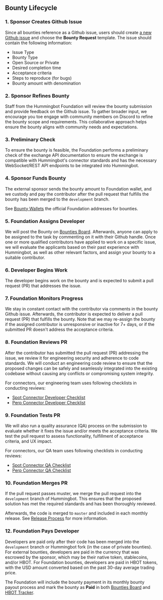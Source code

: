 ## Bounty Lifecycle

### 1. Sponsor Creates Github Issue

Since all bounties reference as a Github issue, users should create [a new Github issue](https://github.com/hummingbot/hummingbot/issues/new/choose) and choose the **Bounty Request** template. The issue should contain the following information:

* Issue Type
* Bounty Type
* Open Source or Private
* Desired completion time
* Acceptance criteria
* Steps to reproduce (for bugs)
* Bounty amount with denomination

### 2. Sponsor Refines Bounty

Staff from the Hummingbot Foundation will review the bounty submission and provide feedback on the Github issue. To gather broader input, we encourage you toe engage with community members on Discord to refine the bounty scope and requirements. This collaborative approach helps ensure the bounty aligns with community needs and expectations.

### 3. Preliminary Check

To ensure the bounty is feasible, the Foundation performs a preliminary check of the exchange API documentation to ensure the exchange is compatible with Hummingbot's connector standards and has the necessary WebSocket/REST API endpoints to be integrated into Hummingbot.

### 4. Sponsor Funds Bounty

The external sponsor sends the bounty amount to Foundation wallet, and we custody and pay the contributor after the pull request that fulfills the bounty has been merged to the `development` branch.

See [Bounty Wallets](external.md/#bounty-wallets) the official Foundation addresses for bounties.

### 5. Foundation Assigns Developer

We will post the Bounty on [Bounties Board](https://github.com/orgs/hummingbot/projects/7). Afterwards, anyone can apply to be assigned to the task by commenting on it with their Github handle. Once one or more qualified contributors have applied to work on a specific issue, we will evaluate the applicants based on their past experience with Hummingbot, as well as other relevant factors, and assign your bounty to a suitable contributor.

### 6. Developer Begins Work

The developer begins work on the bounty and is expected to submit a pull request (PR) that addresses the issue.

### 7. Foundation Monitors Progress

We stay in constant contact with the contributor via comments in the bounty Github issue. Afterwards, the contributor is expected to deliver a pull request (PR) that fulfills the bounty. Note that we may re-assign the bounty if the assigned contributor is unresponsive or inactive for 7+ days, or if the submitted PR doesn't address the acceptance criteria.

### 8. Foundation Reviews PR

After the contributor has submitted the pull request (PR) addressing the issue, we review it for engineering security and adherence to code standards. We will conduct an engineering code review to ensure that the proposed changes can be safely and seamlessly integrated into the existing codebase without causing any conflicts or compromising system integrity.

For connectors, our engineering team uses following checklists in conducting reviews:

* [Spot Connector Developer Checklist](../developers/connectors/spot-connector-checklist.md)
* [Perp Connector Developer Checklist](../developers/connectors/perp-connector-checklist.md)

### 9. Foundation Tests PR

We will also run a quality assurance (QA) process on the submission to evaluate whether it fixes the issue and/or meets the acceptance criteria. We test the pull request to assess functionality, fulfillment of acceptance criteria, and UX impact. 

For connectors, our QA team uses following checklists in conducting reviews:

* [Spot Connector QA Checklist](../developers/connectors/test.md)
* [Perp Connector QA Checklist](../developers/connectors/test-perp.md)

### 10. Foundation Merges PR

If the pull request passes muster, we merge the pull request into the `development` branch of Hummingbot. This ensures that the proposed solution has met the required standards and has been thoroughly reviewed.

Afterwards, the code is merged to `master` and included in each monthly release. See [Release Process](../governance/releases.md) for more information.

### 12. Foundation Pays Developer

Developers are paid only after their code has been merged into the `development` branch or Hummingbot fork (in the case of private bounties). For external bounties, developers are paid in the currency that was escrowed by the sponsor, which may be their native token, stablecoins, and/or HBOT. For Foundation bounties, developers are paid in HBOT tokens, with the USD amount converted based on the past 30-day average trading price.

The Foundation will include the bounty payment in its monthly bounty payout process and mark the bounty as **Paid** in both [Bounties Board](https://github.com/orgs/hummingbot/projects/7/views/1) and [HBOT Tracker](https://docs.google.com/spreadsheets/d/1UNAumPMnXfsghAAXrfKkPGRH9QlC8k7Cu1FGQVL1t0M/edit?usp=sharing).

